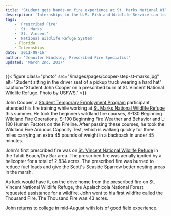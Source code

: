 ```yaml
---
title: 'Student gets hands-on fire experience at St. Marks National Wildlife Refuge'
description: 'Internships in the U.S. Fish and Wildlife Service can lead to exciting hands-on experiences, like STEP student John Cooper’s prescribed fire training in Florida.'
tags:
    - 'Prescribed Fire'
    - 'St. Marks'
    - 'St. Vincent'
    - 'National Wildlife Refuge System'
    - Florida
    - Internships
date: '2011-08-16'
author: 'Jennifer Hinckley, Prescribed Fire Specialist'
updated: 'March 2nd, 2017'
---
```


{{< figure class="photo" src="/images/pages/cooper-step-st-marks.jpg" alt="Student sitting in the driver seat of a pickup truck wearing a hard hat" caption="Student John Cooper on a prescribed burn at St. Vincent National Wildlife Refuge. Photo by USFWS." >}}

John Cooper, a [Student Temporary Employment Program](http://www.fws.gov/southeast/work-with-us/internships/) participant, attended his fire training while working at [St. Marks National Wildlife Refuge](http://www.fws.gov/refuge/st_marks/) this summer. He took the beginners wildland fire courses, S-130 Beginning Wildland Fire Operations, S-190 Beginning Fire Weather and Behavior and L-180 Human Factors on the Fireline. After passing these courses, he took the Wildland Fire Arduous Capacity Test, which is walking quickly for three miles carrying an extra 45 pounds of weight in a backpack in under 45 minutes.

John's first prescribed fire was on [St. Vincent National Wildlife Refuge](http://www.fws.gov/refuge/st_vincent/) in the Tahiti Beach/Dry Bar area. The prescribed fire was aerially ignited by a helicopter for a total of 2,834 acres. The prescribed fire was burned to reduce fuel loads and give the Scott's Seaside Sparrow better nesting areas in the marsh.

As luck would have it, on the drive home from the prescribed fire on St. Vincent National Wildlife Refuge, the Apalachicola National Forest requested assistance for a wildfire. John went to his first wildfire called the Thousand Fire. The Thousand Fire was 43 acres.

John returns to college in mid-August with lots of good field experience.
